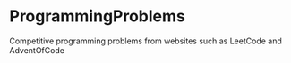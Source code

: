 # ProgrammingProblems
 Competitive programming problems from websites such as LeetCode and AdventOfCode
